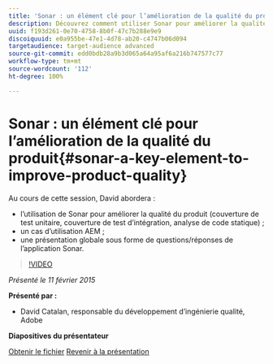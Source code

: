 ```yaml
---
title: 'Sonar : un élément clé pour l’amélioration de la qualité du produit'
description: Découvrez comment utiliser Sonar pour améliorer la qualité du produit, y compris la couverture de test unitaire, la couverture de test d’intégration et l’analyse de code statique. Découvrez également un cas d’utilisation AEM et obtenez une présentation globale sous forme de questions/réponses de l’application Sonar.
uuid: f193d261-0e70-4758-8b0f-47c7b288e9e9
discoiquuid: e0a955be-47e1-4d78-ab20-c4747b06d094
targetaudience: target-audience advanced
source-git-commit: edd0bdb28a9b3d065a64a95af6a216b747577c77
workflow-type: tm+mt
source-wordcount: '112'
ht-degree: 100%

---
```


# Sonar : un élément clé pour l’amélioration de la qualité du produit{#sonar-a-key-element-to-improve-product-quality}

Au cours de cette session, David abordera :

* l’utilisation de Sonar pour améliorer la qualité du produit (couverture de test unitaire, couverture de test d’intégration, analyse de code statique) ;
* un cas d’utilisation AEM ;
* une présentation globale sous forme de questions/réponses de l’application Sonar.

>[!VIDEO](https://video.tv.adobe.com/v/19379/?quality=9)

*Présenté le 11 février 2015*

**Présenté par :**

* David Catalan, responsable du développement d’ingénierie qualité, Adobe

**Diapositives du présentateur**

[Obtenir le fichier](assets/cq-gems-on-aem-sonarqube-2015-02.pdf)
[Revenir à la présentation](https://helpx.adobe.com/fr/experience-manager/kt/eseminars/gems/aem-index.html)

